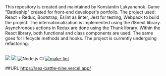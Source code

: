 ##
This repository is created and maintained by Konstantin Lukyanenok. Game "Battleship" created for front-end developer's portfolio. The project used: React + Redux, Bootstrap, Eslint as linter, Jest for testing, Webpack to build the project. The internationalization is implemented using the i18next library. Asynchronous actions in Redux are done using the Thunk library. Within the React library, both functional and class components are used. The same goes for lifecycle methods and hooks. The project is currently undergoing refactoring.

##
<a href="https://codeclimate.com/github/loukianen/sea-battle/maintainability"><img src="https://api.codeclimate.com/v1/badges/fde8d7c5a75323df52ab/maintainability" /></a>
<a href="https://codeclimate.com/github/loukianen/sea-battle/test_coverage"><img src="https://api.codeclimate.com/v1/badges/fde8d7c5a75323df52ab/test_coverage" /></a>
![Node.js CI](https://github.com/loukianen/sea-battle/workflows/Node.js%20CI/badge.svg)
[![make-lint](https://github.com/loukianen/sea-battle/actions/workflows/make-lint.yml/badge.svg)](https://github.com/loukianen/sea-battle/actions/workflows/make-lint.yml)

##URL
https://sea-battle-nine.vercel.app/
